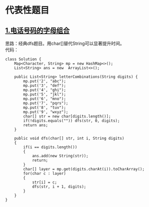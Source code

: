 # 代表性题目

## [1.电话号码的字母组合](https://leetcode.cn/problems/letter-combinations-of-a-phone-number/description/)
思路：经典dfs题目。用char[]替代String可以显著提升时间。     
代码：
```
class Solution {
    Map<Character, String> mp = new HashMap<>();
    List<String> ans = new  ArrayList<>();

    public List<String> letterCombinations(String digits) {
        mp.put('2', "abc");
        mp.put('3', "def");
        mp.put('4', "ghi");
        mp.put('5', "jkl");
        mp.put('6', "mno");
        mp.put('7', "pqrs");
        mp.put('8', "tuv");
        mp.put('9', "wxyz");
        char[] str = new char[digits.length()];
        if(!digits.equals("")) dfs(str, 0, digits);
        return ans;
    }

    public void dfs(char[] str, int i, String digits)
    {
        if(i == digits.length())
        {
            ans.add(new String(str));
            return;
        }
        char[] layer = mp.get(digits.charAt(i)).toCharArray();
        for(char c : layer)
        {
            str[i] = c;
            dfs(str, i + 1, digits);
        }
    }
}
```
